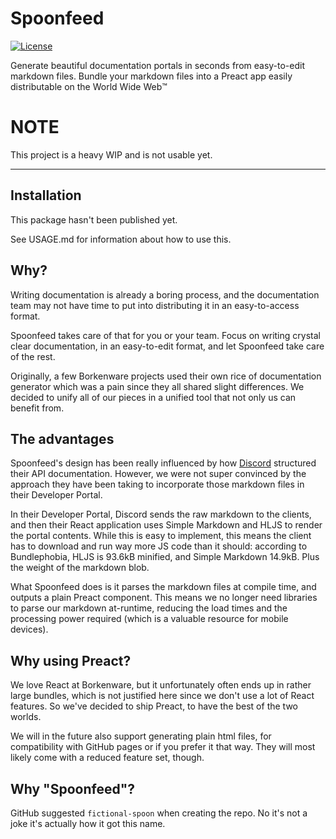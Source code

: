 # Spoonfeed
[![License](https://img.shields.io/github/license/borkenware/spoonfeed.svg?style=flat-square)](https://github.com/borkenware/spoonfeed/blob/mistress/LICENSE)

Generate beautiful documentation portals in seconds from easy-to-edit markdown files. Bundle your markdown files
into a Preact app easily distributable on the World Wide Web:tm:

# NOTE
This project is a heavy WIP and is not usable yet.

--------

## Installation
This package hasn't been published yet.
<!--
```zsh
# With npm:
npm i @borkenware/spoonfeed

# With yarn:
yarn add @borkenware/spoonfeed

# With pnpm:
pnpm i @borkenware/spoonfeed
```
-->

See USAGE.md for information about how to use this.

## Why?
Writing documentation is already a boring process, and the documentation team may not have time to put into
distributing it in an easy-to-access format.

Spoonfeed takes care of that for you or your team. Focus on writing crystal clear documentation, in an easy-to-edit
format, and let Spoonfeed take care of the rest.

Originally, a few Borkenware projects used their own rice of documentation generator which was a pain since they
all shared slight differences. We decided to unify all of our pieces in a unified tool that not only us can benefit
from.

## The advantages
Spoonfeed's design has been really influenced by how [Discord](https://discord.com) structured their API documentation.
However, we were not super convinced by the approach they have been taking to incorporate those markdown files in
their Developer Portal.

In their Developer Portal, Discord sends the raw markdown to the clients, and then their React application uses
Simple Markdown and HLJS to render the portal contents. While this is easy to implement, this means the client
has to download and run way more JS code than it should: according to Bundlephobia, HLJS is 93.6kB minified, and
Simple Markdown 14.9kB. Plus the weight of the markdown blob.

What Spoonfeed does is it parses the markdown files at compile time, and outputs a plain Preact component. This means
we no longer need libraries to parse our markdown at-runtime, reducing the load times and the processing power required
(which is a valuable resource for mobile devices).

## Why using Preact?
We love React at Borkenware, but it unfortunately often ends up in rather large bundles, which is not justified here
since we don't use a lot of React features. So we've decided to ship Preact, to have the best of the two worlds.

We will in the future also support generating plain html files, for compatibility with GitHub pages or if you prefer
it that way. They will most likely come with a reduced feature set, though.

## Why "Spoonfeed"?
GitHub suggested `fictional-spoon` when creating the repo. No it's not a joke it's actually how it got this name.
